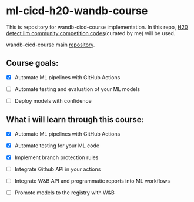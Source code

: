 # ml-cicd-h20-wandb-course
 This is repository for wandb-cicd-course implementation. In this repo, [H20 detect llm community competition codes](https://github.com/mustafaksr/kaggle-h20-detect-llm-competition)(curated by me) will be used.

wandb-cicd-course main [repository](https://github.com/hamelsmu/wandb-cicd).

## Course goals:

- [x] Automate ML pipelines with GitHub Actions

- [ ] Automate testing and evaluation of your ML models

- [ ] Deploy models with confidence

## What i will learn through this course:

- [x] Automate ML pipelines with GitHub Actions

- [x] Automate testing for your ML code

- [x] Implement branch protection rules

- [ ] Integrate Github API in your actions

- [ ] Integrate W&B API and programmatic reports into ML workflows

- [ ] Promote models to the registry with W&B

